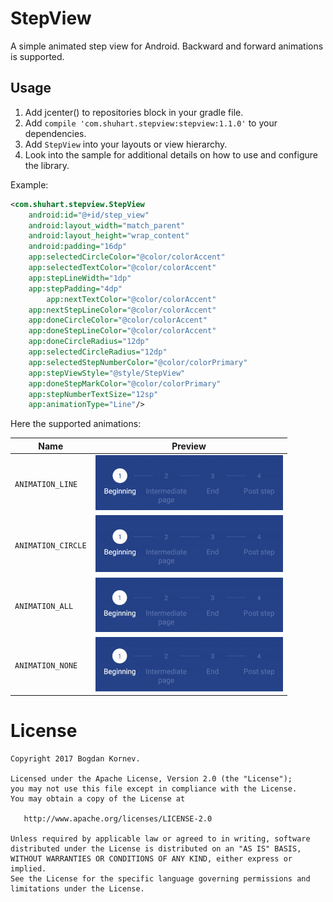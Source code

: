 StepView
======================

A simple animated step view for Android. Backward and forward animations is supported.

Usage
-----

1. Add jcenter() to repositories block in your gradle file.
2. Add `compile 'com.shuhart.stepview:stepview:1.1.0'` to your dependencies.
2. Add `StepView` into your layouts or view hierarchy.
3. Look into the sample for additional details on how to use and configure the library.

Example:

```xml
<com.shuhart.stepview.StepView
	android:id="@+id/step_view"
	android:layout_width="match_parent"
	android:layout_height="wrap_content"
	android:padding="16dp"
	app:selectedCircleColor="@color/colorAccent"
	app:selectedTextColor="@color/colorAccent"
	app:stepLineWidth="1dp"
	app:stepPadding="4dp"
        app:nextTextColor="@color/colorAccent"
	app:nextStepLineColor="@color/colorAccent"
	app:doneCircleColor="@color/colorAccent"
	app:doneStepLineColor="@color/colorAccent"
	app:doneCircleRadius="12dp"
	app:selectedCircleRadius="12dp"
	app:selectedStepNumberColor="@color/colorPrimary"
	app:stepViewStyle="@style/StepView"
	app:doneStepMarkColor="@color/colorPrimary"
	app:stepNumberTextSize="12sp"
	app:animationType="Line"/>
```

Here the supported animations:

Name| Preview
-------- | ---
`ANIMATION_LINE`| ![animation_line](/images/animation_line.gif)
`ANIMATION_CIRCLE`| ![animation_circle](/images/animation_circle.gif)
`ANIMATION_ALL`| ![animation_all](/images/animation_all.gif)
`ANIMATION_NONE`| ![animation_none](/images/animation_none.gif)

License
=======

    Copyright 2017 Bogdan Kornev.

    Licensed under the Apache License, Version 2.0 (the "License");
    you may not use this file except in compliance with the License.
    You may obtain a copy of the License at

       http://www.apache.org/licenses/LICENSE-2.0

    Unless required by applicable law or agreed to in writing, software
    distributed under the License is distributed on an "AS IS" BASIS,
    WITHOUT WARRANTIES OR CONDITIONS OF ANY KIND, either express or implied.
    See the License for the specific language governing permissions and
    limitations under the License.
